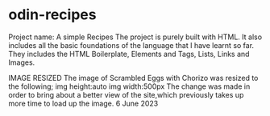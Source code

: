 # odin-recipes
Project name: A simple Recipes
The project is purely built with HTML. 
It also includes all the basic foundations of the language that I have learnt so far.
They includes the HTML Boilerplate, Elements and Tags, Lists, Links and Images.


IMAGE RESIZED
The image of Scrambled Eggs with Chorizo was resized to the following;
img height:auto
img width:500px
The change was made in order to bring about a better view of the site,which previously takes up more time to load up the image.
6 June 2023
